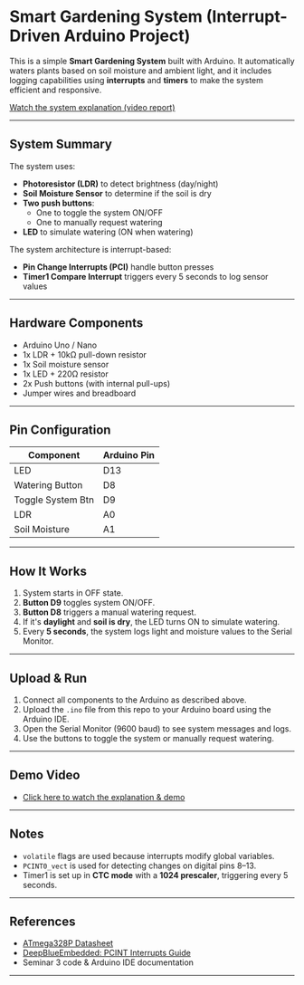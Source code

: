 # Smart Gardening System (Interrupt-Driven Arduino Project)

This is a simple **Smart Gardening System** built with Arduino. It automatically waters plants based on soil moisture and ambient light, and it includes logging capabilities using **interrupts** and **timers** to make the system efficient and responsive.

[Watch the system explanation (video report)](https://youtu.be/zJxq41mIB_I)

---

## System Summary

The system uses:

- **Photoresistor (LDR)** to detect brightness (day/night)
- **Soil Moisture Sensor** to determine if the soil is dry
- **Two push buttons**:
  - One to toggle the system ON/OFF
  - One to manually request watering
- **LED** to simulate watering (ON when watering)

The system architecture is interrupt-based:
- **Pin Change Interrupts (PCI)** handle button presses
- **Timer1 Compare Interrupt** triggers every 5 seconds to log sensor values

---

## Hardware Components

- Arduino Uno / Nano
- 1x LDR + 10kΩ pull-down resistor
- 1x Soil moisture sensor
- 1x LED + 220Ω resistor
- 2x Push buttons (with internal pull-ups)
- Jumper wires and breadboard

---

## Pin Configuration

| Component           | Arduino Pin |
|--------------------|-------------|
| LED                | D13         |
| Watering Button    | D8          |
| Toggle System Btn  | D9          |
| LDR                | A0          |
| Soil Moisture      | A1          |

---

## How It Works

1. System starts in OFF state.
2. **Button D9** toggles system ON/OFF.
3. **Button D8** triggers a manual watering request.
4. If it's **daylight** and **soil is dry**, the LED turns ON to simulate watering.
5. Every **5 seconds**, the system logs light and moisture values to the Serial Monitor.

---

##  Upload & Run

1. Connect all components to the Arduino as described above.
2. Upload the `.ino` file from this repo to your Arduino board using the Arduino IDE.
3. Open the Serial Monitor (9600 baud) to see system messages and logs.
4. Use the buttons to toggle the system or manually request watering.

---

## Demo Video

- [Click here to watch the explanation & demo](https://youtu.be/zJxq41mIB_I)

---

## Notes

- `volatile` flags are used because interrupts modify global variables.
- `PCINT0_vect` is used for detecting changes on digital pins 8–13.
- Timer1 is set up in **CTC mode** with a **1024 prescaler**, triggering every 5 seconds.

---

## References

- [ATmega328P Datasheet](https://www.microchip.com/en-us/product/ATmega328P)
- [DeepBlueEmbedded: PCINT Interrupts Guide](https://deepbluembedded.com/arduino-pcint-pin-change-interrupts)
- Seminar 3 code & Arduino IDE documentation

---
